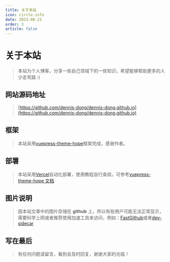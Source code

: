 ```yaml
---
title: 关于本站
icon: circle-info
date: 2023-08-21
order: 3
article: false
---
```


# 关于本站

> 本站为个人博客，分享一些自己领域下的一些知识，希望能够帮助更多的人少走弯路 :)

## 网站源码地址

> [https://github.com/dennis-dong/dennis-dong.github.io](https://github.com/dennis-dong/dennis-dong.github.io)

## 框架

> 本站采用[vuepress-theme-hope](https://github.com/vuepress-theme-hope/vuepress-theme-hope)框架完成，感谢作者。

## 部署

> 本站采用[Vercel](https://vercel.com/)自动化部署，使用教程自行查阅，可参考[vuepress-theme-hope 文档](https://theme-hope.vuejs.press/zh/)

## 图片说明

> 因本站文章中的图片存储在 **github** 上，所以有些用户可能无法正常显示，需要科学上网或者推荐使用加速工具来访问，例如：[FastGithub](https://github.com/dotnetcore/FastGithub)或者[dev-sidecar](https://github.com/docmirror/dev-sidecar)

## 写在最后

> 有任何问题请留言，看到会及时回复，谢谢大家的光临！
